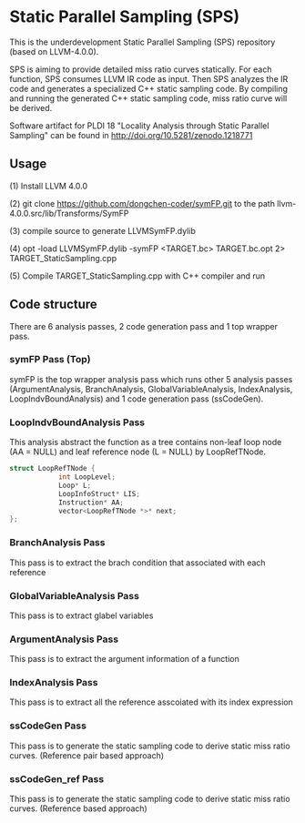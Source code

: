 # Static Parallel Sampling (SPS)

This is the underdevelopment Static Parallel Sampling (SPS) repository (based on LLVM-4.0.0). 

SPS is aiming to provide detailed miss ratio curves statically. 
For each function, SPS consumes LLVM IR code as input. 
Then SPS analyzes the IR code and generates a specialized C++ static sampling code.
By compiling and running the generated C++ static sampling code, miss ratio curve will be derived.

Software artifact for PLDI 18 "Locality Analysis through Static Parallel Sampling" can be found in http://doi.org/10.5281/zenodo.1218771

## Usage

(1) Install LLVM 4.0.0

(2) git clone https://github.com/dongchen-coder/symFP.git to the path llvm-4.0.0.src/lib/Transforms/SymFP

(3) compile source to generate LLVMSymFP.dylib

(4) opt -load LLVMSymFP.dylib -symFP \<TARGET.bc\> TARGET.bc.opt 2\> TARGET\_StaticSampling.cpp

(5) Compile TARGET\_StaticSampling.cpp with C++ compiler and run


## Code structure

There are 6 analysis passes, 2 code generation pass and 1 top wrapper pass.

### symFP Pass (Top)

symFP is the top wrapper analysis pass which runs other 5 analysis passes (ArgumentAnalysis, BranchAnalysis, GlobalVariableAnalysis, IndexAnalysis, LoopIndvBoundAnalysis) and 1 code generation pass (ssCodeGen). 

### LoopIndvBoundAnalysis Pass 

This analysis abstract the function as a tree contains non-leaf loop node (AA = NULL) and leaf reference node (L = NULL) by LoopRefTNode.   

```C++
struct LoopRefTNode {
            int LoopLevel;
            Loop* L;
            LoopInfoStruct* LIS;
            Instruction* AA;
            vector<LoopRefTNode *>* next;
};
```

### BranchAnalysis Pass
This pass is to extract the brach condition that associated with each reference

### GlobalVariableAnalysis Pass
This pass is to extract glabel variables

### ArgumentAnalysis Pass
This pass is to extract the argument information of a function

### IndexAnalysis Pass
This pass is to extract all the reference asscoiated with its index expression

### ssCodeGen Pass
This pass is to generate the static sampling code to derive static miss ratio curves. (Reference pair based approach)

### ssCodeGen_ref Pass
This pass is to generate the static sampling code to derive static miss ratio curves. (Reference based approach)

